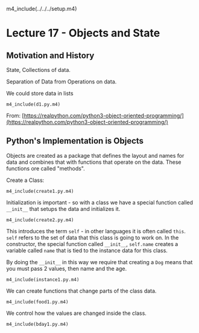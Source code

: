 
m4_include(../../../setup.m4)

# Lecture 17 - Objects and State

## Motivation and History

State, Collections of data.

Separation of Data from Operations on data.

We could store data in lists

```
m4_include(d1.py.m4)
```

From: 
[https://realpython.com/python3-object-oriented-programming/](https://realpython.com/python3-object-oriented-programming/)

## Python's Implementation is Objects

Objects are created as a package that defines the layout and names for data
and combines that with functions that operate on the data.  These functions
ore called "methods".  

Create a Class:

```
m4_include(create1.py.m4)
```

Initialization is important - so with a class we have a special function called `__init__` that setups the
data and initializes it.

```
m4_include(create2.py.m4)
```

This introduces the term `self` - in other languages it is often called `this`.
`self` refers to the set of data that this class is going to work on.   In the constructor, the special 
function called `__init__`, `self.name` creates a variable called `name` that is tied to the instance
data for this class.

By doing the `__init__` in this way we require that creating a `Dog` means that you
must pass 2 values, then name and the age.

```
m4_include(instance1.py.m4)
```

We can create functions that change parts of the class data.

```
m4_include(food1.py.m4)
```



















We control how the values are changed inside the class.

```
m4_include(bday1.py.m4)
```
